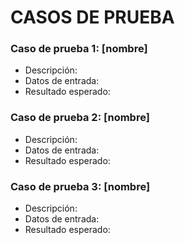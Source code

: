 # CASOS DE PRUEBA

<!--  Introducción general de lo que hace el script y que cubren los casos de prueba de manera general -->


### Caso de prueba 1: [nombre]

- Descripción: 
- Datos de entrada: 
- Resultado esperado: 


### Caso de prueba 2: [nombre]

- Descripción: 
- Datos de entrada: 
- Resultado esperado: 


### Caso de prueba 3: [nombre]

- Descripción: 
- Datos de entrada: 
- Resultado esperado: 